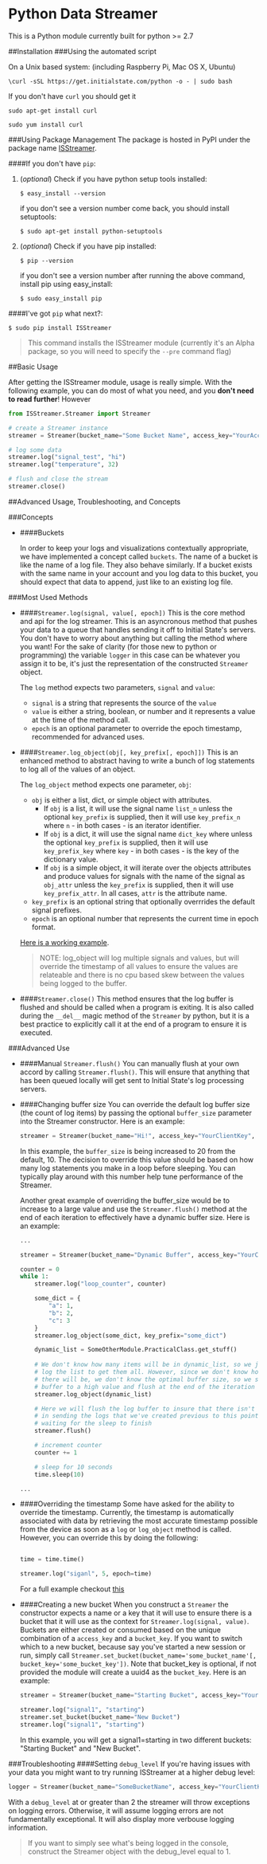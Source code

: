 Python Data Streamer
===============

This is a Python module currently built for python >= 2.7

##Installation
###Using the automated script

On a Unix based system: (including Raspberry Pi, Mac OS X, Ubuntu) 

```
\curl -sSL https://get.initialstate.com/python -o - | sudo bash
```

If you don't have `curl` you should get it

```
sudo apt-get install curl
```

```
sudo yum install curl
```


###Using Package Management
The package is hosted in PyPI under the package name [ISStreamer](https://pypi.python.org/pypi/ISStreamer).

####If you don't have `pip`:

1. (*optional*) Check if you have python setup tools installed:

	```
	$ easy_install --version
	```
	
	if you don't see a version number come back, you should install setuptools:
	
	```
	$ sudo apt-get install python-setuptools
	```
	

2. (*optional*) Check if you have pip installed:

	```
	$ pip --version
	```
	
	if you don't see a version number after running the above command, install pip using easy_install:
	
	```
	$ sudo easy_install pip
	```

####I've got `pip` what next?:


```
$ sudo pip install ISStreamer
```

> This command installs the ISStreamer module (currently it's an Alpha package, so you will need to specify the `--pre` command flag)
	

##Basic Usage

After getting the ISStreamer module, usage is really simple. With the following example, you can do most of what you need, and you **don't need to read further**! However


```python
from ISStreamer.Streamer import Streamer

# create a Streamer instance
streamer = Streamer(bucket_name="Some Bucket Name", access_key="YourAccessKey")

# log some data
streamer.log("signal_test", "hi")
streamer.log("temperature", 32)

# flush and close the stream
streamer.close()
```


##Advanced Usage, Troubleshooting, and Concepts


###Concepts
- ####Buckets

	In order to keep your logs and visualizations contextually appropriate, we have implemented a concept called `buckets`. The name of a bucket is like the name of a log file. They also behave similarly. If a bucket exists with the same name in your account and you log data to this bucket, you should expect that data to append, just like to an existing log file.

###Most Used Methods
- ####`Streamer.log(signal, value[, epoch])`
	This is the core method and api for the log streamer. This is an asyncronous method that pushes your data to a queue that handles sending it off to Initial State's servers. You don't have to worry about anything but calling the method where you want! For the sake of clarity (for those new to python or programming) the variable `logger` in this case can be whatever you assign it to be, it's just the representation of the constructed `Streamer` object.
	
	The `log` method expects two parameters, `signal` and `value`:
	- `signal` is a string that represents the source of the `value`
	- `value` is either a string, boolean, or number and it represents a value at the time of the method call.
	- `epoch` is an optional parameter to override the epoch timestamp, recommended for advanced uses.

- ####`Streamer.log_object(obj[, key_prefix[, epoch]])`
	This is an enhanced method to abstract having to write a bunch of log statements to log all of the values of an object.

	The `log_object` method expects one parameter, `obj`:
	- `obj` is either a list, dict, or simple object with attributes.
		- If `obj` is a list, it will use the signal name `list_n` unless the optional `key_prefix` is supplied, then it will use `key_prefix_n` where `n` - in both cases - is an iterator identifier.
		- If `obj` is a dict, it will use the signal name `dict_key` where unless the optional `key_prefix` is supplied, then it will use `key_prefix_key` where `key` - in both cases - is the key of the dictionary value.
		- If `obj` is a simple object, it will iterate over the objects attributes and produce values for signals with the name of the signal as `obj_attr` unless the `key_prefix` is supplied, then it will use `key_prefix_attr`. In all cases, `attr` is the attribute name.
	- `key_prefix` is an optional string that optionally overrrides the default signal prefixes.
	- `epoch` is an optional number that represents the current time in epoch format.

	[Here is a working example](/example_app/example_compute_metrics.py).

	> NOTE: log_object will log multiple signals and values, but will override the timestamp of all values to ensure the values are relateable and there is no cpu based skew between the values being logged to the buffer.

- ####`Streamer.close()`
	This method ensures that the log buffer is flushed and should be called when a program is exiting. It is also called during the `__del__` magic method of the `Streamer` by python, but it is a best practice to explicitly call it at the end of a program to ensure it is executed.

###Advanced Use
- ####Manual `Streamer.flush()`
	You can manually flush at your own accord by calling `Streamer.flush()`. This will ensure that anything that has been queued locally  will get sent to Initial State's log processing servers.
	
- ####Changing buffer size
	You can override the default log buffer size (the count of log items) by passing the optional `buffer_size` parameter into the Streamer constructor. Here is an example:

	```python
	streamer = Streamer(bucket_name="Hi!", access_key="YourClientKey", buffer_size=20)
	```

	In this example, the `buffer_size` is being increased to 20 from the default, 10. The decision to override this value should be based on how many log statements you make in a loop before sleeping. You can typically play around with this number help tune performance of the Streamer.

	Another great example of overriding the buffer_size would be to increase to a large value and use the `Streamer.flush()` method at the end of each iteration to effectively have a dynamic buffer size. Here is an example:

	```python
	...

	streamer = Streamer(bucket_name="Dynamic Buffer", access_key="YourClientKey", buffer_size=200)

	counter = 0
	while 1:
		streamer.log("loop_counter", counter)

		some_dict = {
			"a": 1,
			"b": 2,
			"c": 3
		}
		streamer.log_object(some_dict, key_prefix="some_dict")

		dynamic_list = SomeOtherModule.PracticalClass.get_stuff()
		
		# We don't know how many items will be in dynamic_list, so we just
		# log the list to get them all. However, since we don't know how many
		# there will be, we don't know the optimal buffer size, so we set the
		# buffer to a high value and flush at the end of the iteration
		streamer.log_object(dynamic_list)

		# Here we will flush the log buffer to insure that there isn't a delay
		# in sending the logs that we've created previous to this point while
		# waiting for the sleep to finish
		streamer.flush()

		# increment counter
		counter += 1

		# sleep for 10 seconds
		time.sleep(10)

	...
	```

- ####Overriding the timestamp
	Some have asked for the ability to override the timestamp. Currently, the timestamp is automatically associated with data by retrieving the most accurate timestamp possible from the device as soon as a `log` or `log_object` method is called. However, you can override this by doing the following:

	```python

	time = time.time()

	streamer.log("siganl", 5, epoch=time)

	```

	For a full example checkout [this](/example_app/time_override_example.py)


- ####Creating a new bucket
	When you construct a `Streamer` the constructor expects a name or a key that it will use to ensure there is a bucket that it will use as the context for `Streamer.log(signal, value)`. Buckets are either created or consumed based on the unique combination of a `access_key` and a `bucket_key`. If you want to switch which to a new bucket, because say you've started a new session or run, simply call `Streamer.set_bucket(bucket_name='some_bucket_name'[, bucket_key='some_bucket_key'])`. Note that bucket_key is optional, if not provided the module will create a uuid4 as the `bucket_key`. Here is an example:
	
	```python
	streamer = Streamer(bucket_name="Starting Bucket", access_key="YourClientKey")
	
	streamer.log("signal1", "starting")
	streamer.set_bucket(bucket_name="New Bucket")
	streamer.log("signal1", "starting")
	```  

	In this example, you will get a signal1=starting in two different buckets: "Starting Bucket" and "New Bucket".


###Troubleshooting
####Setting `debug_level`
If you're having issues with your data you might want to try running ISStreamer at a higher debug level:

```python
logger = Streamer(bucket_name="SomeBucketName", access_key="YourClientKey", debug_level=2)
```

With a `debug_level` at or greater than 2 the streamer will throw exceptions on logging errors. Otherwise, it will assume logging errors are not fundamentally exceptional. It will also display more verbouse logging information.

> If you want to simply see what's being logged in the console, construct the Streamer object with the debug_level equal to 1.